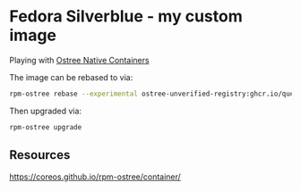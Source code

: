 # Fedora Silverblue - my custom image

Playing with [Ostree Native Containers](https://fedoraproject.org/wiki/Changes/OstreeNativeContainerStable)

The image can be rebased to via:

```bash
rpm-ostree rebase --experimental ostree-unverified-registry:ghcr.io/queil/silverblue:39-stable
```

Then upgraded via:

```bash
rpm-ostree upgrade
```

## Resources

https://coreos.github.io/rpm-ostree/container/
